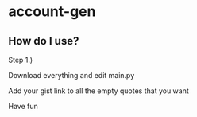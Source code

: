 # account-gen

## How do I use?

Step 1.) 

Download everything and edit main.py

Add your gist link to all the empty quotes that you want

Have fun
